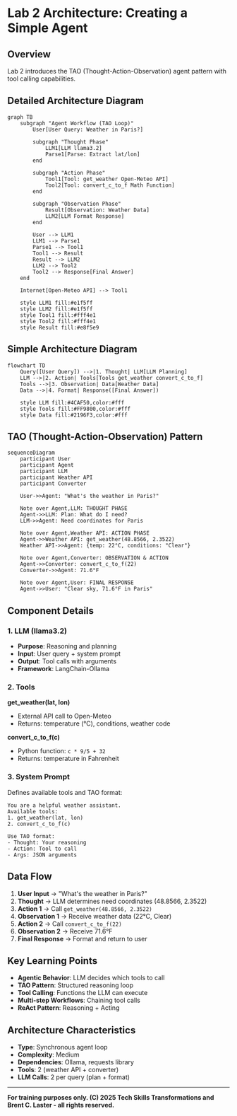 # Lab 2 Architecture: Creating a Simple Agent

## Overview
Lab 2 introduces the TAO (Thought-Action-Observation) agent pattern with tool calling capabilities.

## Detailed Architecture Diagram

```mermaid
graph TB
    subgraph "Agent Workflow (TAO Loop)"
        User[User Query: Weather in Paris?]

        subgraph "Thought Phase"
            LLM1[LLM llama3.2]
            Parse1[Parse: Extract lat/lon]
        end

        subgraph "Action Phase"
            Tool1[Tool: get_weather Open-Meteo API]
            Tool2[Tool: convert_c_to_f Math Function]
        end

        subgraph "Observation Phase"
            Result[Observation: Weather Data]
            LLM2[LLM Format Response]
        end

        User --> LLM1
        LLM1 --> Parse1
        Parse1 --> Tool1
        Tool1 --> Result
        Result --> LLM2
        LLM2 --> Tool2
        Tool2 --> Response[Final Answer]
    end

    Internet[Open-Meteo API] --> Tool1

    style LLM1 fill:#e1f5ff
    style LLM2 fill:#e1f5ff
    style Tool1 fill:#fff4e1
    style Tool2 fill:#fff4e1
    style Result fill:#e8f5e9
```

## Simple Architecture Diagram

```mermaid
flowchart TD
    Query([User Query]) -->|1. Thought| LLM[LLM Planning]
    LLM -->|2. Action| Tools[Tools get_weather convert_c_to_f]
    Tools -->|3. Observation| Data[Weather Data]
    Data -->|4. Format| Response([Final Answer])

    style LLM fill:#4CAF50,color:#fff
    style Tools fill:#FF9800,color:#fff
    style Data fill:#2196F3,color:#fff
```

## TAO (Thought-Action-Observation) Pattern

```mermaid
sequenceDiagram
    participant User
    participant Agent
    participant LLM
    participant Weather API
    participant Converter

    User->>Agent: "What's the weather in Paris?"

    Note over Agent,LLM: THOUGHT PHASE
    Agent->>LLM: Plan: What do I need?
    LLM->>Agent: Need coordinates for Paris

    Note over Agent,Weather API: ACTION PHASE
    Agent->>Weather API: get_weather(48.8566, 2.3522)
    Weather API->>Agent: {temp: 22°C, conditions: "Clear"}

    Note over Agent,Converter: OBSERVATION & ACTION
    Agent->>Converter: convert_c_to_f(22)
    Converter->>Agent: 71.6°F

    Note over Agent,User: FINAL RESPONSE
    Agent->>User: "Clear sky, 71.6°F in Paris"
```

## Component Details

### 1. LLM (llama3.2)
- **Purpose**: Reasoning and planning
- **Input**: User query + system prompt
- **Output**: Tool calls with arguments
- **Framework**: LangChain-Ollama

### 2. Tools
**get_weather(lat, lon)**
- External API call to Open-Meteo
- Returns: temperature (°C), conditions, weather code

**convert_c_to_f(c)**
- Python function: `c * 9/5 + 32`
- Returns: temperature in Fahrenheit

### 3. System Prompt
Defines available tools and TAO format:
```
You are a helpful weather assistant.
Available tools:
1. get_weather(lat, lon)
2. convert_c_to_f(c)

Use TAO format:
- Thought: Your reasoning
- Action: Tool to call
- Args: JSON arguments
```

## Data Flow

1. **User Input** → "What's the weather in Paris?"
2. **Thought** → LLM determines need coordinates (48.8566, 2.3522)
3. **Action 1** → Call `get_weather(48.8566, 2.3522)`
4. **Observation 1** → Receive weather data (22°C, Clear)
5. **Action 2** → Call `convert_c_to_f(22)`
6. **Observation 2** → Receive 71.6°F
7. **Final Response** → Format and return to user

## Key Learning Points
- **Agentic Behavior**: LLM decides which tools to call
- **TAO Pattern**: Structured reasoning loop
- **Tool Calling**: Functions the LLM can execute
- **Multi-step Workflows**: Chaining tool calls
- **ReAct Pattern**: Reasoning + Acting

## Architecture Characteristics
- **Type**: Synchronous agent loop
- **Complexity**: Medium
- **Dependencies**: Ollama, requests library
- **Tools**: 2 (weather API + converter)
- **LLM Calls**: 2 per query (plan + format)

---

**For training purposes only. (C) 2025 Tech Skills Transformations and Brent C. Laster - all rights reserved.**
